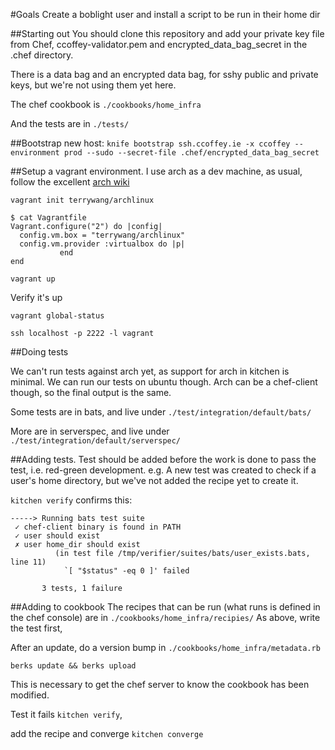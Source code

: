 #Goals
Create a boblight user and install a script to be run in their home dir

##Starting out
You should clone this repository and add your private key file from Chef, ccoffey-validator.pem and encrypted_data_bag_secret in the .chef directory.

There is a data bag and an encrypted data bag, for sshy public and private keys, but we're not using them yet here.

The chef cookbook is `./cookbooks/home_infra`

And the tests are in `./tests/`

##Bootstrap new host:
`knife bootstrap ssh.ccoffey.ie -x ccoffey --environment prod --sudo --secret-file .chef/encrypted_data_bag_secret`

##Setup a vagrant environment.
I use arch as a dev machine, as usual, follow the excellent [arch wiki](https://wiki.archlinux.org/index.php/Vagrant)

`vagrant init terrywang/archlinux`
```
$ cat Vagrantfile
Vagrant.configure("2") do |config|
  config.vm.box = "terrywang/archlinux"
  config.vm.provider :virtualbox do |p|
           end
end
```
`vagrant up`

Verify it's up

`vagrant global-status`

`ssh localhost -p 2222 -l vagrant`

##Doing tests

We can't run tests against arch yet, as support for arch in kitchen is minimal.
We can run our tests on ubuntu though. Arch can be a chef-client though, so the final output is the same.

Some tests are in bats, and live under `./test/integration/default/bats/`

More are in serverspec, and live under `./test/integration/default/serverspec/`

##Adding tests.
Test should be added before the work is done to pass the test, i.e. red-green development.
e.g.
A new test was created to check if a user's home directory, but we've not added the recipe yet to create it.

`kitchen verify` confirms this:

```
-----> Running bats test suite
 ✓ chef-client binary is found in PATH
 ✓ user should exist
 ✗ user home_dir should exist
          (in test file /tmp/verifier/suites/bats/user_exists.bats, line 11)
            `[ "$status" -eq 0 ]' failed
       
       3 tests, 1 failure
```

##Adding to cookbook
The recipes that can be run (what runs is defined in the chef console) are in `./cookbooks/home_infra/recipies/`
As above, write the test first, 

After an update, do a version bump in `./cookbooks/home_infra/metadata.rb`

`berks update && berks upload`

This is necessary to get the chef server to know the cookbook has been modified.

Test it fails `kitchen verify`, 

add the recipe and converge `kitchen converge`
